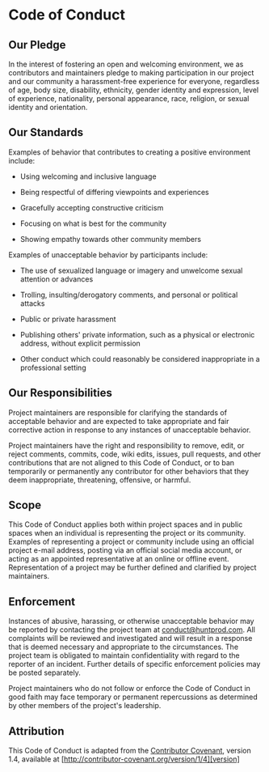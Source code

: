 # Code of Conduct

## Our Pledge

In the interest of fostering an open and welcoming environment, we as
contributors and maintainers pledge to making participation in our project and
our community a harassment-free experience for everyone, regardless of age, body
size, disability, ethnicity, gender identity and expression, level of experience,
nationality, personal appearance, race, religion, or sexual identity and
orientation.

## Our Standards

Examples of behavior that contributes to creating a positive environment
include:

  - Using welcoming and inclusive language

  - Being respectful of differing viewpoints and experiences

  - Gracefully accepting constructive criticism

  - Focusing on what is best for the community

  - Showing empathy towards other community members

Examples of unacceptable behavior by participants include:

  - The use of sexualized language or imagery and unwelcome sexual
    attention or advances

  - Trolling, insulting/derogatory comments, and personal or
    political attacks

  - Public or private harassment

  - Publishing others' private information, such as a physical or
    electronic address, without explicit permission

  - Other conduct which could reasonably be considered
    inappropriate in a professional setting

## Our Responsibilities

Project maintainers are responsible for clarifying the standards of acceptable
behavior and are expected to take appropriate and fair corrective action in
response to any instances of unacceptable behavior.

Project maintainers have the right and responsibility to remove, edit, or
reject comments, commits, code, wiki edits, issues, pull requests, and other
contributions that are not aligned to this Code of Conduct, or to ban
temporarily or permanently any contributor for other behaviors that they deem
inappropriate, threatening, offensive, or harmful.

## Scope

This Code of Conduct applies both within project spaces and in public spaces
when an individual is representing the project or its community. Examples of
representing a project or community include using an official project e-mail
address, posting via an official social media account, or acting as an appointed
representative at an online or offline event. Representation of a project may be
further defined and clarified by project maintainers.

## Enforcement

Instances of abusive, harassing, or otherwise unacceptable behavior may be
reported by contacting the project team at conduct@huntprod.com. All
complaints will be reviewed and investigated and will result in a response that
is deemed necessary and appropriate to the circumstances. The project team is
obligated to maintain confidentiality with regard to the reporter of an incident.
Further details of specific enforcement policies may be posted separately.

Project maintainers who do not follow or enforce the Code of Conduct in good
faith may face temporary or permanent repercussions as determined by other
members of the project's leadership.

## Attribution

This Code of Conduct is adapted from the [Contributor Covenant][homepage], version 1.4,
available at [http://contributor-covenant.org/version/1/4][version]

[homepage]: http://contributor-covenant.org
[version]:  http://contributor-covenant.org/version/1/4/
